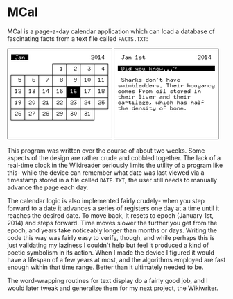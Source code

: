 MCal
====
MCal is a page-a-day calendar application which can load a database of fascinating facts from a text file called `FACTS.TXT`:

![main view](https://raw.githubusercontent.com/JohnEarnest/Wikireader-Adventures/master/mcal/screenshots/mcalmain.png) ![detail](https://raw.githubusercontent.com/JohnEarnest/Wikireader-Adventures/master/mcal/screenshots/mcaldetail.png)

This program was written over the course of about two weeks. Some aspects of the design are rather crude and cobbled together. The lack of a real-time clock in the Wikireader seriously limits the utility of a program like this- while the device can remember what date was last viewed via a timestamp stored in a file called `DATE.TXT`, the user still needs to manually advance the page each day.

The calendar logic is also implemented fairly crudely- when you step forward to a date it advances a series of registers one day at a time until it reaches the desired date. To move back, it resets to epoch (January 1st, 2014) and steps forward. Time moves slower the further you get from the epoch, and years take noticeably longer than months or days. Writing the code this way was fairly easy to verify, though, and while perhaps this is just validating my laziness I couldn't help but feel it produced a kind of poetic symbolism in its action. When I made the device I figured it would have a lifespan of a few years at most, and the algorithms employed are fast enough within that time range. Better than it ultimately needed to be.

The word-wrapping routines for text display do a fairly good job, and I would later tweak and generalize them for my next project, the Wikiwriter.
